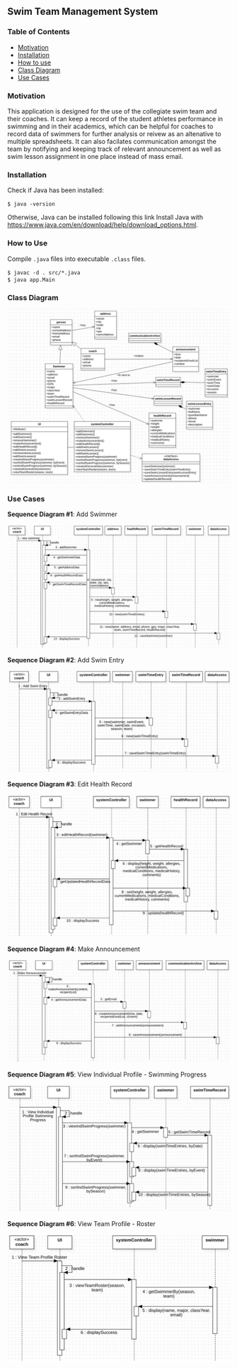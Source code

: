 ## Swim Team Management System

### Table of Contents

- [Motivation](#description)
- [Installation](#installation)
- [How to use](#how-to-use)
- [Class Diagram](#class-diagram)
- [Use Cases](#use-cases)

### Motivation

This application is designed for the use of the collegiate swim team and their coaches. It can keep a record of the student athletes performance in swimming and in their academics, which can be helpful for coaches to record data of swimmers for further analysis or reivew as an altenative to multiple spreadsheets. It can also facilates communication amongst the team by notifying and keeping track of relevant announcement as well as swim lesson assignment in one place instead of mass email.

### Installation

Check if Java has been installed:
```
$ java -version
```
Otherwise, Java can be installed following this link Install Java with https://www.java.com/en/download/help/download_options.html. 

### How to Use

Compile `.java` files into executable `.class` files.
```
$ javac -d . src/*.java
$ java app.Main
```

### Class Diagram
![Class Diagram](assets/class-diagram.jpg)

### Use Cases

****Sequence Diagram #1****: Add Swimmer

![Add Swimmer](assets/sequence-diagram-add-swimmer.jpg)

****Sequence Diagram #2****: Add Swim Entry

![Add Swim Entry](assets/sequence-diagram-add-swim-entry.jpg)

****Sequence Diagram #3****: Edit Health Record

![Edit Health Record](assets/sequence-diagram-edit-health-record.jpg)

****Sequence Diagram #4****: Make Announcement

![Make Announcement](assets/sequence-diagram-make-announcement.jpg)

****Sequence Diagram #5****: View Individual Profile - Swimming Progress

![View Individual Profile](assets/sequence-diagram-view-individual-profile.jpg)

****Sequence Diagram #6****: View Team Profile - Roster

![View Team Profile](assets/sequence-diagram-view-team-profile.jpg)
